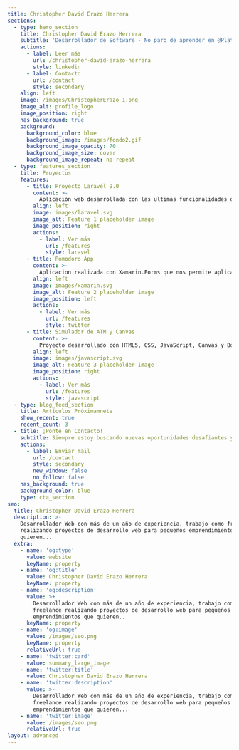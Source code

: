 ```yaml
---
title: Christopher David Erazo Herrera
sections:
  - type: hero_section
    title: Christopher David Erazo Herrera
    subtitle: 'Desarrollador de Software - No paro de aprender en @Platzi '
    actions:
      - label: Leer más
        url: /christopher-david-erazo-herrera
        style: linkedin
      - label: Contacto
        url: /contact
        style: secondary
    align: left
    image: /images/ChristopherErazo_1.png
    image_alt: profile_logo
    image_position: right
    has_background: true
    background:
      background_color: blue
      background_image: /images/fondo2.gif
      background_image_opacity: 70
      background_image_size: cover
      background_image_repeat: no-repeat
  - type: features_section
    title: Proyectos
    features:
      - title: Proyecto Laravel 9.0
        content: >-
          Aplicación web desarrollada con las ultimas funcionalidades quenos ofrece Laravel 9.
        align: left
        image: images/laravel.svg
        image_alt: Feature 1 placeholder image
        image_position: right
        actions:
          - label: Ver más
            url: /features
            style: laravel
      - title: Pomodoro App
        content: >-
          Aplicacion realizada con Xamarin.Forms que nos permite aplicar la tecnica de pomodoro para maximizar nuestra concentración. Utilizamos el patron de diseño MVVM.
        align: left
        image: images/xamarin.svg
        image_alt: Feature 2 placeholder image
        image_position: left
        actions:
          - label: Ver más
            url: /features
            style: twitter
      - title: Simulador de ATM y Canvas
        content: >-
          Proyecto desarrollado con HTML5, CSS, JavaScript, Canvas y Bootstrapt 5.
        align: left
        image: images/javascript.svg
        image_alt: Feature 3 placeholder image
        image_position: right
        actions:
          - label: Ver más
            url: /features
            style: javascript
  - type: blog_feed_section
    title: Artículos Próximamnete
    show_recent: true
    recent_count: 3
  - title: ¡Ponte en Contacto!
    subtitle: Siempre estoy buscando nuevas oportunidades desafiantes y emocionantes. Así que no dudes en enviarme un correo electrónico.
    actions:
      - label: Enviar mail
        url: /contact
        style: secondary
        new_window: false
        no_follow: false
    has_background: true
    background_color: blue
    type: cta_section
seo:
  title: Christopher David Erazo Herrera
  description: >-
    Desarrollador Web con más de un año de experiencia, trabajo como freelance
    realizando proyectos de desarrollo web para pequeños emprendimientos que
    quieren...
  extra:
    - name: 'og:type'
      value: website
      keyName: property
    - name: 'og:title'
      value: Christopher David Erazo Herrera
      keyName: property
    - name: 'og:description'
      value: >+
        Desarrollador Web con más de un año de experiencia, trabajo como
        freelance realizando proyectos de desarrollo web para pequeños
        emprendimientos que quieren..
      keyName: property
    - name: 'og:image'
      value: /images/seo.png
      keyName: property
      relativeUrl: true
    - name: 'twitter:card'
      value: summary_large_image
    - name: 'twitter:title'
      value: Christopher David Erazo Herrera
    - name: 'twitter:description'
      value: >-
        Desarrollador Web con más de un año de experiencia, trabajo como
        freelance realizando proyectos de desarrollo web para pequeños
        emprendimientos que quieren...
    - name: 'twitter:image'
      value: /images/seo.png
      relativeUrl: true
layout: advanced
---
```

